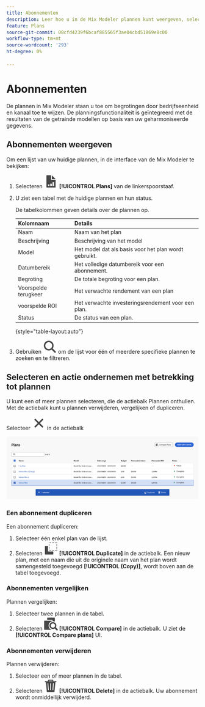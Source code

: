 ```yaml
---
title: Abonnementen
description: Leer hoe u in de Mix Modeler plannen kunt weergeven, selecteren en uitvoeren.
feature: Plans
source-git-commit: 08cfd4239f6bcaf885565f3ae04cbd51869e8c00
workflow-type: tm+mt
source-wordcount: '293'
ht-degree: 0%

---
```



# Abonnementen

De plannen in Mix Modeler staan u toe om begrotingen door bedrijfseenheid en kanaal toe te wijzen. De planningsfunctionaliteit is geïntegreerd met de resultaten van de getrainde modellen op basis van uw geharmoniseerde gegevens.


## Abonnementen weergeven

Om een lijst van uw huidige plannen, in de interface van de Mix Modeler te bekijken:

1. Selecteren ![](../assets/icons/FileChart.svg) **[!UICONTROL Plans]** van de linkerspoorstaaf.

1. U ziet een tabel met de huidige plannen en hun status.

   De tabelkolommen geven details over de plannen op.

   | Kolomnaam | Details |
   |---|---|
   | Naam | Naam van het plan |
   | Beschrijving | Beschrijving van het model |
   | Model | Het model dat als basis voor het plan wordt gebruikt. |
   | Datumbereik | Het volledige datumbereik voor een abonnement. |
   | Begroting | De totale begroting voor een plan. |
   | Voorspelde terugkeer | Het verwachte rendement van een plan |
   | voorspelde ROI | Het verwachte investeringsrendement voor een plan. |
   | Status | De status van een plan. |

   {style="table-layout:auto"}

1. Gebruiken ![Zoeken](../assets/icons/Search.svg) om de lijst voor één of meerdere specifieke plannen te zoeken en te filtreren.


## Selecteren en actie ondernemen met betrekking tot plannen

U kunt een of meer plannen selecteren, die de actiebalk Plannen onthullen. Met de actiebalk kunt u plannen verwijderen, vergelijken of dupliceren.

Selecteer ![Sluiten](../assets/icons/Close.svg) in de actiebalk

![De actiebalk van plannen](../assets/plans-action-bar.png)

### Een abonnement dupliceren

Een abonnement dupliceren:

1. Selecteer één enkel plan van de lijst.
1. Selecteren ![Kopiëren](../assets/icons/Copy.svg) **[!UICONTROL Duplicate]** in de actiebalk. Een nieuw plan, met een naam die uit de originele naam van het plan wordt samengesteld toegevoegd **[!UICONTROL (Copy)]**, wordt boven aan de tabel toegevoegd.

### Abonnementen vergelijken

Plannen vergelijken:

1. Selecteer twee plannen in de tabel.
1. Selecteren ![Ververgelijken](../assets/icons/Compare.svg) **[!UICONTROL Compare]** in de actiebalk. U ziet de **[!UICONTROL Compare plans]** UI.


### Abonnementen verwijderen

Plannen verwijderen:

1. Selecteer een of meer plannen in de tabel.
1. Selecteren ![Verwijderen](../assets/icons/Delete.svg) **[!UICONTROL Delete]** in de actiebalk. Uw abonnement wordt onmiddellijk verwijderd.



